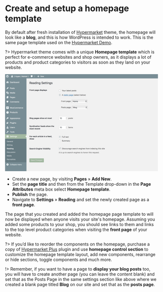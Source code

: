 # Create and setup a homepage template

By default after fresh installation of [Hypermarket](https://wordpress.org/themes/hypermarket/) theme, the homepage will look like a **blog**, and this is how WordPress is intended to work. This is the same page template used on the [Hypermarket Demo](https://demo.mypreview.one/hypermarket/).

?> Hypermarket theme comes with a unique **Homepage template** which is perfect for e-commerce websites and shop owners, as it displays a lot of products and product categories to visitors as soon as they land on your website.

![Setup a homepage template](img/setup-homepage-template.png)

* Create a new page, by visiting **Pages** » **Add New**.
* Set the **page title** and then from the Template drop-down in the **Page Attributes** meta box select **Homepage template**.
* **Publish** the page.
* Navigate to **Settings** » **Reading** and set the newly created page as a **front page**.

The page that you created and added the homepage page template to will now be displayed when anyone visits your site's homepage. Assuming you added some products to your shop, you should see links to them and links to the top level product categories when visiting the **front page** of your website.

?> If you’d like to reorder the components on the homepage, purchase a copy of [Hypermarket Plus](https://www.mypreview.one) plugin and use **homepage control section** to customize the homepage template layout, add new components, rearrange or hide sections, toggle components and much more.

!> Remember, if you want to have a page to **display your blog posts** too, you will have to create another page (you can leave the content blank) and set that as the Posts Page in the same settings section like above where we created a blank page titled **Blog** on our site and set that as the **posts page**.
